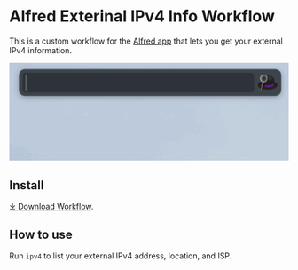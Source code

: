 # Alfred Exterinal IPv4 Info Workflow

This is a custom workflow for the [Alfred app](https://www.alfredapp.com/) that lets you get your external IPv4 information.

![screenshot.gif](./assets/screenshot.gif)

## Install

[⤓ Download Workflow](https://github.com/DehanLUO/alfred-external-ipv4-info-workflow/releases/download/v1.0/External.IPv4.Info.alfredworkflow).

## How to use

Run `ipv4` to list your external IPv4 address, location, and ISP.
